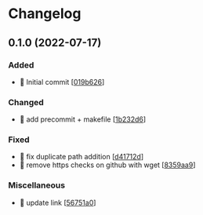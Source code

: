 # Changelog

<a name="0.1.0"></a>
## 0.1.0 (2022-07-17)

### Added

- 🎉 Initial commit [[019b626](https://github.com/ptavares/zsh-kubectx/commit/019b626fd18439a9269539c3f5046e7db212decb)]

### Changed

- 🔧 add precommit + makefile [[1b232d6](https://github.com/ptavares/zsh-kubectx/commit/1b232d69faa870793b1361a66e66638ba3ab4768)]

### Fixed

- 🐛 fix duplicate path addition [[d41712d](https://github.com/ptavares/zsh-kubectx/commit/d41712d483aa54b0ec8e8de5996dd08f2f382e71)]
- 🐛 remove https checks on github with wget [[8359aa9](https://github.com/ptavares/zsh-kubectx/commit/8359aa9c7130a7ed9e410e2e9a10689e1ec5ad73)]

### Miscellaneous

- 📝 update link [[56751a0](https://github.com/ptavares/zsh-kubectx/commit/56751a0f952ae5866a5b2c87e69601ae8c21889e)]


